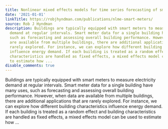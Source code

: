 ```yaml
---
title: Nonlinear mixed effects models for time series forecasting of smart meter demand
date: '2021-01-01'
linkTitle: https://robjhyndman.com/publications/nlme-smart-meters/
source: Rob J Hyndman
description: Buildings are typically equipped with smart meters to measure electricity
  demand at regular intervals. Smart meter data for a single building have many uses,
  such as forecasting and assessing overall building performance. However, when data
  are available from multiple buildings, there are additional applications that are
  rarely explored. For instance, we can explore how different building characteristics
  influence energy demand. If each building is treated as a random effect and building
  characteristics are handled as fixed effects, a mixed effects model can be used
  to estimate how ...
disable_comments: true
---
```

Buildings are typically equipped with smart meters to measure electricity demand at regular intervals. Smart meter data for a single building have many uses, such as forecasting and assessing overall building performance. However, when data are available from multiple buildings, there are additional applications that are rarely explored. For instance, we can explore how different building characteristics influence energy demand. If each building is treated as a random effect and building characteristics are handled as fixed effects, a mixed effects model can be used to estimate how ...